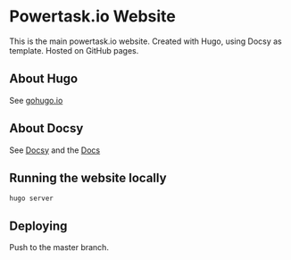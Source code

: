 # Powertask.io Website

This is the main powertask.io website. Created with Hugo, using Docsy as template. Hosted on GitHub pages.

## About Hugo

See [gohugo.io](gohugo.io)

## About Docsy

See [Docsy](https://github.com/google/docsy) and the [Docs](https://docsy.dev/docs/)

## Running the website locally

```
hugo server
```

## Deploying

Push to the master branch.
